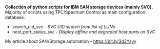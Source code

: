 **Collection of python scripts for IBM SAN storage devices (mainly SVC).**  <br />
Majority of scripts using TPC/Spectrum Control as main configuration database.

- search_uid_svc - *SVC UID search from list of LUNs*
- host_port_status_svc - *Display offline and degraded host ports on SVC*


My article about SAN/Storage automation - https://bit.ly/3d3Ysyy
